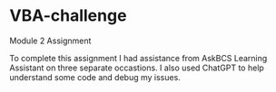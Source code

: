 # VBA-challenge
Module 2 Assignment

To complete this assignment I had assistance from AskBCS Learning Assistant on three separate occastions. I also used ChatGPT to help understand some code and debug my issues.
